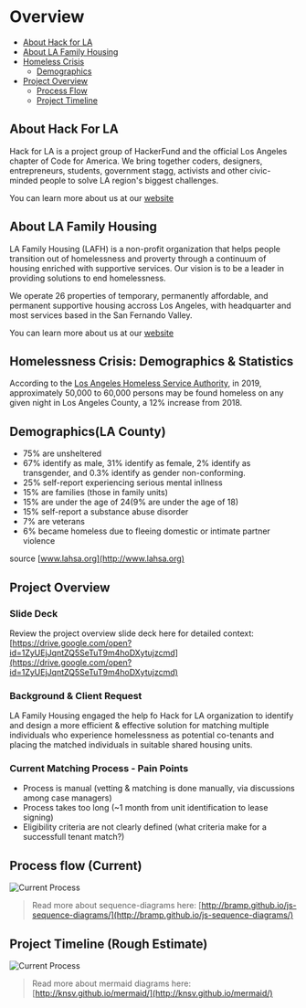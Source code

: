 # Overview

* [About Hack for LA](#about-hack-for-la)
* [About LA Family Housing](#about-la-family-housing)
* [Homeless Crisis](#homelessness-crisis-demographics--statistics)
  * [Demographics](#demographicsla-county)
* [Project Overview](#project-overview)
  * [Process Flow](./#processflow)
  * [Project Timeline](./#projecttimeline)

## About Hack For LA

Hack for LA is a project group of HackerFund and the official Los Angeles chapter of Code for America. We bring together coders, designers, entrepreneurs, students, government stagg, activists and other civic-minded people to solve LA region's biggest challenges.

You can learn more about us at our [website](https://www.hackforla.org)

## About LA Family Housing

LA Family Housing \(LAFH\) is a non-profit organization that helps people transition out of homelessness and proverty through a continuum of housing enriched with supportive services. Our vision is to be a leader in providing solutions to end homelessness.

We operate 26 properties of temporary, permanently affordable, and permanent supportive housing accross Los Angeles, with headquarter and most services based in the San Fernando Valley.

You can learn more about us at our [website](https:/lafh.org)

## Homelessness Crisis: Demographics & Statistics

According to the [Los Angeles Homeless Service Authority](https://www.lahsa.org/), in 2019, approximately 50,000 to 60,000 persons may be found homeless on any given night in Los Angeles County, a 12% increase from 2018.

## Demographics\(LA County\)

* 75% are unsheltered
* 67% identify as male, 31% identify as female, 2% identify as transgender, and 0.3% identify as gender non-conforming.
* 25% self-report experiencing serious mental inllness
* 15% are families \(those in family units\)
* 15% are under the age of 24\(9% are under the age of 18\)
* 15% self-report a substance abuse disorder
* 7% are veterans
* 6% became homeless due to fleeing domestic or intimate partner violence

source [www.lahsa.org](http://www.lahsa.org)

## Project Overview

### Slide Deck

Review the project overview slide deck here for detailed context: [https://drive.google.com/open?id=1ZyUEjJqntZQ5SeTuT9m4hoDXytujzcmd](https://drive.google.com/open?id=1ZyUEjJqntZQ5SeTuT9m4hoDXytujzcmd)

### Background & Client Request

LA Family Housing engaged the help fo Hack for LA organization to identify and design a more efficient & effective solution for matching multiple individuals who experience homelessness as potential co-tenants and placing the matched individuals in suitable shared housing units.

### Current Matching Process - Pain Points

* Process is manual \(vetting & matching is done manually, via discussions among case managers\)
* Process takes too long \(~1 month from unit identification to lease signing\)
* Eligibility criteria are not clearly defined \(what criteria make for a successfull tenant match?\)

## Process flow \(Current\)

![Current Process](https://github.com/hackforla/shared-housing/blob/master/public/CurrentProcess.png)

> Read more about sequence-diagrams here: [http://bramp.github.io/js-sequence-diagrams/](http://bramp.github.io/js-sequence-diagrams/)

## Project Timeline \(Rough Estimate\)

![Current Process](https://github.com/hackforla/shared-housing/blob/master/public/ProjectTimeline.png)

> Read more about mermaid diagrams here: [http://knsv.github.io/mermaid/](http://knsv.github.io/mermaid/)

